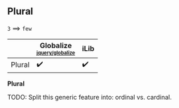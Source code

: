 ## Plural

`3` ⟹ `few`

| | Globalize<br><sub><sup>[jquery/globalize][]</sup></sub> | iLib |
| --- | --- | --- |
| Plural | :heavy_check_mark: | :heavy_check_mark: |

**Plural**

TODO: Split this generic feature into: ordinal vs. cardinal.

[jquery/globalize]: https://github.com/jquery/globalize/
